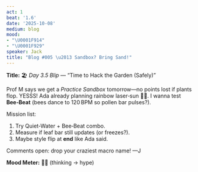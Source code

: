 ```yaml
---
act: 1
beat: '1.6'
date: '2025-10-08'
medium: blog
mood:
- "\U0001F914"
- "\U0001F929"
speaker: Jack
title: "Blog #005 \u2013 Sandbox? Bring Sand!"
---
```


**Title:** 🏖️ *Day 3.5 Blip* — “Time to Hack the Garden (Safely)”

Prof M says we get a *Practice Sandbox* tomorrow—no points lost if plants flop. YESSS! Ada already planning rainbow laser‑sun 🌈🔆. I wanna test **Bee‑Beat** (bees dance to 120 BPM so pollen bar pulses?).

Mission list:
1. Try Quiet‑Water + Bee‑Beat combo.
2. Measure if leaf bar still updates (or freezes?).
3. Maybe style flip at **end** like Ada said.

Comments open: drop your craziest macro name! —J

**Mood Meter:** 🤔🤩 (thinking → hype)
